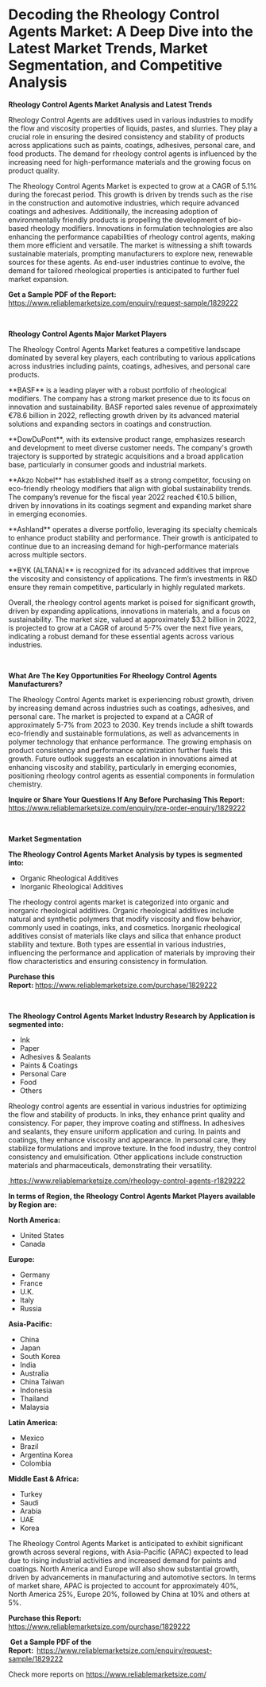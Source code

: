 <p><h1>Decoding the Rheology Control Agents Market: A Deep Dive into the Latest Market Trends, Market Segmentation, and Competitive Analysis</h1></p><p><strong>Rheology Control Agents Market Analysis and Latest Trends</strong></p>
<p><p>Rheology Control Agents are additives used in various industries to modify the flow and viscosity properties of liquids, pastes, and slurries. They play a crucial role in ensuring the desired consistency and stability of products across applications such as paints, coatings, adhesives, personal care, and food products. The demand for rheology control agents is influenced by the increasing need for high-performance materials and the growing focus on product quality.</p><p>The Rheology Control Agents Market is expected to grow at a CAGR of 5.1% during the forecast period. This growth is driven by trends such as the rise in the construction and automotive industries, which require advanced coatings and adhesives. Additionally, the increasing adoption of environmentally friendly products is propelling the development of bio-based rheology modifiers. Innovations in formulation technologies are also enhancing the performance capabilities of rheology control agents, making them more efficient and versatile. The market is witnessing a shift towards sustainable materials, prompting manufacturers to explore new, renewable sources for these agents. As end-user industries continue to evolve, the demand for tailored rheological properties is anticipated to further fuel market expansion.</p></p>
<p><strong>Get a Sample PDF of the Report:&nbsp;</strong> <a href="https://www.reliablemarketsize.com/enquiry/request-sample/1829222?utm_campaign=1133&utm_medium=2&utm_source=Github&utm_content=ia&utm_term=03022025&utm_id=rheology-control-agents">https://www.reliablemarketsize.com/enquiry/request-sample/1829222</a></p>
<p>&nbsp;</p>
<p><strong>Rheology Control Agents Major Market Players</strong></p>
<p><p>The Rheology Control Agents Market features a competitive landscape dominated by several key players, each contributing to various applications across industries including paints, coatings, adhesives, and personal care products.</p><p>**BASF** is a leading player with a robust portfolio of rheological modifiers. The company has a strong market presence due to its focus on innovation and sustainability. BASF reported sales revenue of approximately €78.6 billion in 2022, reflecting growth driven by its advanced material solutions and expanding sectors in coatings and construction.</p><p>**DowDuPont**, with its extensive product range, emphasizes research and development to meet diverse customer needs. The company's growth trajectory is supported by strategic acquisitions and a broad application base, particularly in consumer goods and industrial markets.</p><p>**Akzo Nobel** has established itself as a strong competitor, focusing on eco-friendly rheology modifiers that align with global sustainability trends. The company’s revenue for the fiscal year 2022 reached €10.5 billion, driven by innovations in its coatings segment and expanding market share in emerging economies.</p><p>**Ashland** operates a diverse portfolio, leveraging its specialty chemicals to enhance product stability and performance. Their growth is anticipated to continue due to an increasing demand for high-performance materials across multiple sectors.</p><p>**BYK (ALTANA)** is recognized for its advanced additives that improve the viscosity and consistency of applications. The firm’s investments in R&D ensure they remain competitive, particularly in highly regulated markets.</p><p>Overall, the rheology control agents market is poised for significant growth, driven by expanding applications, innovations in materials, and a focus on sustainability. The market size, valued at approximately $3.2 billion in 2022, is projected to grow at a CAGR of around 5-7% over the next five years, indicating a robust demand for these essential agents across various industries.</p></p>
<p>&nbsp;</p>
<p><strong>What Are The Key Opportunities For Rheology Control Agents Manufacturers?</strong></p>
<p><p>The Rheology Control Agents market is experiencing robust growth, driven by increasing demand across industries such as coatings, adhesives, and personal care. The market is projected to expand at a CAGR of approximately 5-7% from 2023 to 2030. Key trends include a shift towards eco-friendly and sustainable formulations, as well as advancements in polymer technology that enhance performance. The growing emphasis on product consistency and performance optimization further fuels this growth. Future outlook suggests an escalation in innovations aimed at enhancing viscosity and stability, particularly in emerging economies, positioning rheology control agents as essential components in formulation chemistry.</p></p>
<p><strong>Inquire or Share Your Questions If Any Before Purchasing This Report:</strong> <a href="https://www.reliablemarketsize.com/enquiry/pre-order-enquiry/1829222?utm_campaign=1133&utm_medium=2&utm_source=Github&utm_content=ia&utm_term=03022025&utm_id=rheology-control-agents">https://www.reliablemarketsize.com/enquiry/pre-order-enquiry/1829222</a></p>
<p>&nbsp;</p>
<p><strong>Market Segmentation</strong></p>
<p><strong>The Rheology Control Agents Market Analysis by types is segmented into:</strong></p>
<p><ul><li>Organic Rheological Additives</li><li>Inorganic Rheological Additives</li></ul></p>
<p><p>The rheology control agents market is categorized into organic and inorganic rheological additives. Organic rheological additives include natural and synthetic polymers that modify viscosity and flow behavior, commonly used in coatings, inks, and cosmetics. Inorganic rheological additives consist of materials like clays and silica that enhance product stability and texture. Both types are essential in various industries, influencing the performance and application of materials by improving their flow characteristics and ensuring consistency in formulation.</p></p>
<p><strong>Purchase this Report:&nbsp;</strong><a href="https://www.reliablemarketsize.com/purchase/1829222?utm_campaign=1133&utm_medium=2&utm_source=Github&utm_content=ia&utm_term=03022025&utm_id=rheology-control-agents">https://www.reliablemarketsize.com/purchase/1829222</a></p>
<p>&nbsp;</p>
<p><strong>The Rheology Control Agents Market Industry Research by Application is segmented into:</strong></p>
<p><ul><li>Ink</li><li>Paper</li><li>Adhesives & Sealants</li><li>Paints & Coatings</li><li>Personal Care</li><li>Food</li><li>Others</li></ul></p>
<p><p>Rheology control agents are essential in various industries for optimizing the flow and stability of products. In inks, they enhance print quality and consistency. For paper, they improve coating and stiffness. In adhesives and sealants, they ensure uniform application and curing. In paints and coatings, they enhance viscosity and appearance. In personal care, they stabilize formulations and improve texture. In the food industry, they control consistency and emulsification. Other applications include construction materials and pharmaceuticals, demonstrating their versatility.</p></p>
<p><a href="https://www.reliablemarketsize.com/rheology-control-agents-r1829222?utm_campaign=1133&utm_medium=2&utm_source=Github&utm_content=ia&utm_term=03022025&utm_id=rheology-control-agents">&nbsp;https://www.reliablemarketsize.com/rheology-control-agents-r1829222</a></p>
<p><strong>In terms of Region, the Rheology Control Agents Market Players available by Region are:</strong></p>
<p>
    <p> <strong> North America: </strong>
        <ul>
            <li>United States</li>
            <li>Canada</li>
        </ul>
        </p> 
    <p> <strong> Europe: </strong>
        <ul>
            <li>Germany</li>
            <li>France</li>
            <li>U.K.</li>
            <li>Italy</li>
            <li>Russia</li>
        </ul>
        </p> 
    <p> <strong> Asia-Pacific: </strong>
        <ul>
            <li>China</li>
            <li>Japan</li>
            <li>South Korea</li>
            <li>India</li>
            <li>Australia</li>
            <li>China Taiwan</li>
            <li>Indonesia</li>
            <li>Thailand</li>
            <li>Malaysia</li>
        </ul>
        </p> 
    <p> <strong> Latin America: </strong>
        <ul>
            <li>Mexico</li>
            <li>Brazil</li>
            <li>Argentina Korea</li>
            <li>Colombia</li>
        </ul>
        </p> 
    <p> <strong> Middle East & Africa: </strong>
        <ul>
            <li>Turkey</li>
            <li>Saudi</li>
            <li>Arabia</li>
            <li>UAE</li>
            <li>Korea</li>
        </ul>
    </p>
    </p>
<p><p>The Rheology Control Agents Market is anticipated to exhibit significant growth across several regions, with Asia-Pacific (APAC) expected to lead due to rising industrial activities and increased demand for paints and coatings. North America and Europe will also show substantial growth, driven by advancements in manufacturing and automotive sectors. In terms of market share, APAC is projected to account for approximately 40%, North America 25%, Europe 20%, followed by China at 10% and others at 5%.</p></p>
<p><strong>Purchase this Report: </strong><a href="https://www.reliablemarketsize.com/purchase/1829222?utm_campaign=1133&utm_medium=2&utm_source=Github&utm_content=ia&utm_term=03022025&utm_id=rheology-control-agents">https://www.reliablemarketsize.com/purchase/1829222</a></p>
<p>&nbsp;<strong>Get a Sample PDF of the Report:&nbsp;&nbsp;</strong><a href="https://www.reliablemarketsize.com/enquiry/request-sample/1829222?utm_campaign=1133&utm_medium=2&utm_source=Github&utm_content=ia&utm_term=03022025&utm_id=rheology-control-agents">https://www.reliablemarketsize.com/enquiry/request-sample/1829222</a></p>
<p><strong></strong></p>
<p>Check more reports on <a href="https://www.reliablemarketsize.com/?utm_campaign=1133&utm_medium=2&utm_source=Github&utm_content=ia&utm_term=03022025&utm_id=rheology-control-agents">https://www.reliablemarketsize.com/</a></p>